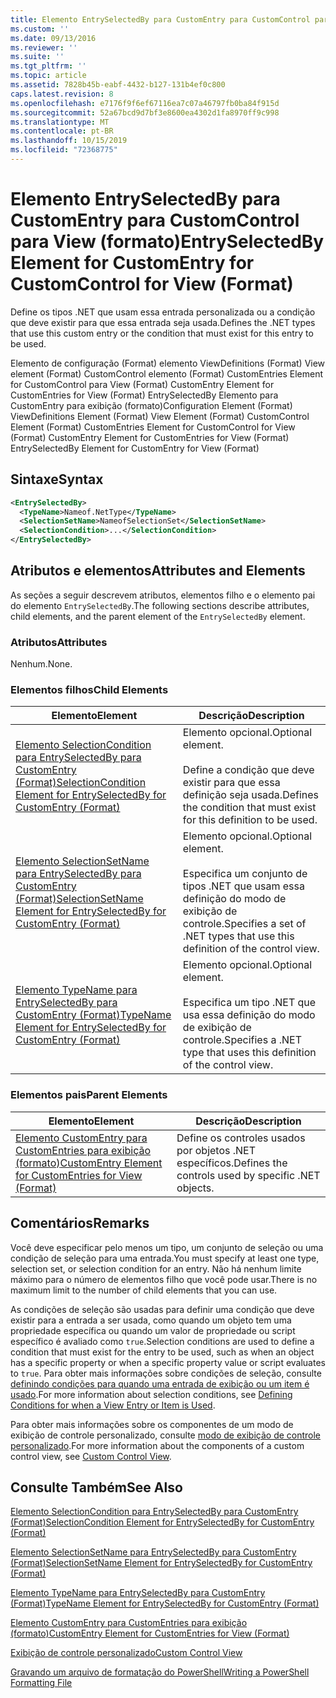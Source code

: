 ```yaml
---
title: Elemento EntrySelectedBy para CustomEntry para CustomControl para exibição (formato) | Microsoft Docs
ms.custom: ''
ms.date: 09/13/2016
ms.reviewer: ''
ms.suite: ''
ms.tgt_pltfrm: ''
ms.topic: article
ms.assetid: 7828b45b-eabf-4432-b127-131b4ef0c800
caps.latest.revision: 8
ms.openlocfilehash: e7176f9f6ef67116ea7c07a46797fb0ba84f915d
ms.sourcegitcommit: 52a67bcd9d7bf3e8600ea4302d1fa8970ff9c998
ms.translationtype: MT
ms.contentlocale: pt-BR
ms.lasthandoff: 10/15/2019
ms.locfileid: "72368775"
---
```

# <a name="entryselectedby-element-for-customentry-for-customcontrol-for-view-format"></a><span data-ttu-id="500e1-102">Elemento EntrySelectedBy para CustomEntry para CustomControl para View (formato)</span><span class="sxs-lookup"><span data-stu-id="500e1-102">EntrySelectedBy Element for CustomEntry for CustomControl for View (Format)</span></span>

<span data-ttu-id="500e1-103">Define os tipos .NET que usam essa entrada personalizada ou a condição que deve existir para que essa entrada seja usada.</span><span class="sxs-lookup"><span data-stu-id="500e1-103">Defines the .NET types that use this custom entry or the condition that must exist for this entry to be used.</span></span>

<span data-ttu-id="500e1-104">Elemento de configuração (Format) elemento ViewDefinitions (Format) View element (Format) CustomControl elemento (Format) CustomEntries Element for CustomControl para View (Format) CustomEntry Element for CustomEntries for View (Format) EntrySelectedBy Elemento para CustomEntry para exibição (formato)</span><span class="sxs-lookup"><span data-stu-id="500e1-104">Configuration Element (Format) ViewDefinitions Element (Format) View Element (Format) CustomControl Element (Format) CustomEntries Element for CustomControl for View (Format) CustomEntry Element for CustomEntries for View (Format) EntrySelectedBy Element for CustomEntry for View (Format)</span></span>

## <a name="syntax"></a><span data-ttu-id="500e1-105">Sintaxe</span><span class="sxs-lookup"><span data-stu-id="500e1-105">Syntax</span></span>

```xml
<EntrySelectedBy>
  <TypeName>Nameof.NetType</TypeName>
  <SelectionSetName>NameofSelectionSet</SelectionSetName>
  <SelectionCondition>...</SelectionCondition>
</EntrySelectedBy>
```

## <a name="attributes-and-elements"></a><span data-ttu-id="500e1-106">Atributos e elementos</span><span class="sxs-lookup"><span data-stu-id="500e1-106">Attributes and Elements</span></span>

<span data-ttu-id="500e1-107">As seções a seguir descrevem atributos, elementos filho e o elemento pai do elemento `EntrySelectedBy`.</span><span class="sxs-lookup"><span data-stu-id="500e1-107">The following sections describe attributes, child elements, and the parent element of the `EntrySelectedBy` element.</span></span>

### <a name="attributes"></a><span data-ttu-id="500e1-108">Atributos</span><span class="sxs-lookup"><span data-stu-id="500e1-108">Attributes</span></span>

<span data-ttu-id="500e1-109">Nenhum.</span><span class="sxs-lookup"><span data-stu-id="500e1-109">None.</span></span>

### <a name="child-elements"></a><span data-ttu-id="500e1-110">Elementos filhos</span><span class="sxs-lookup"><span data-stu-id="500e1-110">Child Elements</span></span>

|<span data-ttu-id="500e1-111">Elemento</span><span class="sxs-lookup"><span data-stu-id="500e1-111">Element</span></span>|<span data-ttu-id="500e1-112">Descrição</span><span class="sxs-lookup"><span data-stu-id="500e1-112">Description</span></span>|
|-------------|-----------------|
|[<span data-ttu-id="500e1-113">Elemento SelectionCondition para EntrySelectedBy para CustomEntry (Format)</span><span class="sxs-lookup"><span data-stu-id="500e1-113">SelectionCondition Element for EntrySelectedBy for CustomEntry (Format)</span></span>](./selectioncondition-element-for-entryselectedby-for-customcontrol-format.md)|<span data-ttu-id="500e1-114">Elemento opcional.</span><span class="sxs-lookup"><span data-stu-id="500e1-114">Optional element.</span></span><br /><br /> <span data-ttu-id="500e1-115">Define a condição que deve existir para que essa definição seja usada.</span><span class="sxs-lookup"><span data-stu-id="500e1-115">Defines the condition that must exist for this definition to be used.</span></span>|
|[<span data-ttu-id="500e1-116">Elemento SelectionSetName para EntrySelectedBy para CustomEntry (Format)</span><span class="sxs-lookup"><span data-stu-id="500e1-116">SelectionSetName Element for EntrySelectedBy for CustomEntry (Format)</span></span>](./selectionsetname-element-for-entryselectedby-for-customcontrol-for-view-format.md)|<span data-ttu-id="500e1-117">Elemento opcional.</span><span class="sxs-lookup"><span data-stu-id="500e1-117">Optional element.</span></span><br /><br /> <span data-ttu-id="500e1-118">Especifica um conjunto de tipos .NET que usam essa definição do modo de exibição de controle.</span><span class="sxs-lookup"><span data-stu-id="500e1-118">Specifies a set of .NET types that use this definition of the control view.</span></span>|
|[<span data-ttu-id="500e1-119">Elemento TypeName para EntrySelectedBy para CustomEntry (Format)</span><span class="sxs-lookup"><span data-stu-id="500e1-119">TypeName Element for EntrySelectedBy for CustomEntry (Format)</span></span>](./typename-element-for-selectioncondition-for-customcontrol-for-view-format.md)|<span data-ttu-id="500e1-120">Elemento opcional.</span><span class="sxs-lookup"><span data-stu-id="500e1-120">Optional element.</span></span><br /><br /> <span data-ttu-id="500e1-121">Especifica um tipo .NET que usa essa definição do modo de exibição de controle.</span><span class="sxs-lookup"><span data-stu-id="500e1-121">Specifies a .NET type that uses this definition of the control view.</span></span>|

### <a name="parent-elements"></a><span data-ttu-id="500e1-122">Elementos pais</span><span class="sxs-lookup"><span data-stu-id="500e1-122">Parent Elements</span></span>

|<span data-ttu-id="500e1-123">Elemento</span><span class="sxs-lookup"><span data-stu-id="500e1-123">Element</span></span>|<span data-ttu-id="500e1-124">Descrição</span><span class="sxs-lookup"><span data-stu-id="500e1-124">Description</span></span>|
|-------------|-----------------|
|[<span data-ttu-id="500e1-125">Elemento CustomEntry para CustomEntries para exibição (formato)</span><span class="sxs-lookup"><span data-stu-id="500e1-125">CustomEntry Element for CustomEntries for View (Format)</span></span>](./customentry-element-for-customentries-for-customcontrol-for-view-format.md)|<span data-ttu-id="500e1-126">Define os controles usados por objetos .NET específicos.</span><span class="sxs-lookup"><span data-stu-id="500e1-126">Defines the controls used by specific .NET objects.</span></span>|

## <a name="remarks"></a><span data-ttu-id="500e1-127">Comentários</span><span class="sxs-lookup"><span data-stu-id="500e1-127">Remarks</span></span>

<span data-ttu-id="500e1-128">Você deve especificar pelo menos um tipo, um conjunto de seleção ou uma condição de seleção para uma entrada.</span><span class="sxs-lookup"><span data-stu-id="500e1-128">You must specify at least one type, selection set, or selection condition for an entry.</span></span> <span data-ttu-id="500e1-129">Não há nenhum limite máximo para o número de elementos filho que você pode usar.</span><span class="sxs-lookup"><span data-stu-id="500e1-129">There is no maximum limit to the number of child elements that you can use.</span></span>

<span data-ttu-id="500e1-130">As condições de seleção são usadas para definir uma condição que deve existir para a entrada a ser usada, como quando um objeto tem uma propriedade específica ou quando um valor de propriedade ou script específico é avaliado como `true`.</span><span class="sxs-lookup"><span data-stu-id="500e1-130">Selection conditions are used to define a condition that must exist for the entry to be used, such as when an object has a specific property or when a specific property value or script evaluates to `true`.</span></span> <span data-ttu-id="500e1-131">Para obter mais informações sobre condições de seleção, consulte [definindo condições para quando uma entrada de exibição ou um item é usado](./defining-conditions-for-displaying-data.md).</span><span class="sxs-lookup"><span data-stu-id="500e1-131">For more information about selection conditions, see [Defining Conditions for when a View Entry or Item is Used](./defining-conditions-for-displaying-data.md).</span></span>

<span data-ttu-id="500e1-132">Para obter mais informações sobre os componentes de um modo de exibição de controle personalizado, consulte [modo de exibição de controle personalizado](./creating-custom-controls.md).</span><span class="sxs-lookup"><span data-stu-id="500e1-132">For more information about the components of a custom control view, see [Custom Control View](./creating-custom-controls.md).</span></span>

## <a name="see-also"></a><span data-ttu-id="500e1-133">Consulte Também</span><span class="sxs-lookup"><span data-stu-id="500e1-133">See Also</span></span>

[<span data-ttu-id="500e1-134">Elemento SelectionCondition para EntrySelectedBy para CustomEntry (Format)</span><span class="sxs-lookup"><span data-stu-id="500e1-134">SelectionCondition Element for EntrySelectedBy for CustomEntry (Format)</span></span>](./selectioncondition-element-for-entryselectedby-for-customcontrol-format.md)

[<span data-ttu-id="500e1-135">Elemento SelectionSetName para EntrySelectedBy para CustomEntry (Format)</span><span class="sxs-lookup"><span data-stu-id="500e1-135">SelectionSetName Element for EntrySelectedBy for CustomEntry (Format)</span></span>](./selectionsetname-element-for-entryselectedby-for-customcontrol-for-view-format.md)

[<span data-ttu-id="500e1-136">Elemento TypeName para EntrySelectedBy para CustomEntry (Format)</span><span class="sxs-lookup"><span data-stu-id="500e1-136">TypeName Element for EntrySelectedBy for CustomEntry (Format)</span></span>](./typename-element-for-selectioncondition-for-customcontrol-for-view-format.md)

[<span data-ttu-id="500e1-137">Elemento CustomEntry para CustomEntries para exibição (formato)</span><span class="sxs-lookup"><span data-stu-id="500e1-137">CustomEntry Element for CustomEntries for View (Format)</span></span>](./customentry-element-for-customentries-for-customcontrol-for-view-format.md)

[<span data-ttu-id="500e1-138">Exibição de controle personalizado</span><span class="sxs-lookup"><span data-stu-id="500e1-138">Custom Control View</span></span>](./creating-custom-controls.md)

[<span data-ttu-id="500e1-139">Gravando um arquivo de formatação do PowerShell</span><span class="sxs-lookup"><span data-stu-id="500e1-139">Writing a PowerShell Formatting File</span></span>](./writing-a-powershell-formatting-file.md)

